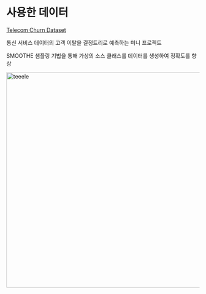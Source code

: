 <h1>사용한 데이터</h1>
<a href="https://www.kaggle.com/datasets/mnassrib/telecom-churn-datasets">Telecom Churn Dataset</a>
<p>통신 서비스 데이터의 고객 이탈을 결정트리로 예측하는 미니 프로젝트</p>
<p>SMOOTHE 샘플링 기법을 통해 가상의 소스 클래스를 데이터를 생성하여 정확도를 향상</p>
<img width="561" alt="teeele" src="https://github.com/user-attachments/assets/59452f64-bfec-442a-9f98-ec8b3c78b735">
